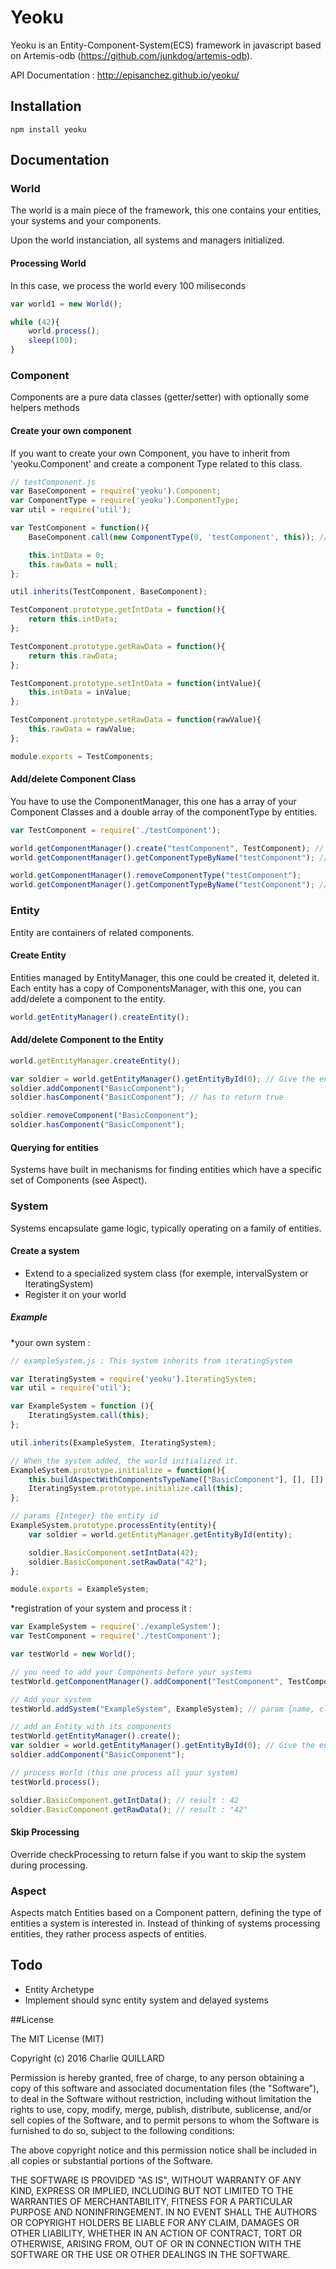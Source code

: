 # Yeoku
Yeoku is an Entity-Component-System(ECS) framework in javascript based on Artemis-odb (https://github.com/junkdog/artemis-odb).

API Documentation : http://episanchez.github.io/yeoku/

## Installation

```
npm install yeoku
```

## Documentation

### World

The world is a main piece of the framework, this one contains your entities, your systems and your components.

Upon the world instanciation, all systems and managers initialized.

#### Processing World

In this case, we process the world every 100 miliseconds
```javascript
var world1 = new World();

while (42){
	world.process();
	sleep(100);
}
```

### Component

Components are a pure data classes (getter/setter) with optionally some helpers methods

#### Create your own component

If you want to create your own Component, you have to inherit from 'yeoku.Component' and create a component Type related to this class.

```javascript
// testComponent.js
var BaseComponent = require('yeoku').Component;
var ComponentType = require('yeoku').ComponentType;
var util = require('util');

var TestComponent = function(){
	BaseComponent.call(new ComponentType(0, 'testComponent', this)); // params {id, name, copy of the component}	

	this.intData = 0;
	this.rawData = null;
};

util.inherits(TestComponent, BaseComponent);

TestComponent.prototype.getIntData = function(){
	return this.intData;
};

TestComponent.prototype.getRawData = function(){
	return this.rawData;
};

TestComponent.prototype.setIntData = function(intValue){
	this.intData = inValue;	
};

TestComponent.prototype.setRawData = function(rawValue){
	this.rawData = rawValue;
};

module.exports = TestComponents;
```

#### Add/delete Component Class

You have to use the ComponentManager, this one has a array of your Component Classes and a double array of the componentType by entities.

```javascript
var TestComponent = require('./testComponent');

world.getComponentManager().create("testComponent", TestComponent); // params {name, Component Class}
world.getComponentManager().getComponentTypeByName("testComponent"); // give the component type

world.getComponentManager().removeComponentType("testComponent");
world.getComponentManager().getComponentTypeByName("testComponent"); // undefined
```

### Entity

Entity are containers of related components.

#### Create Entity

Entities managed by EntityManager, this one could be created it, deleted it. 
Each entity has a copy of ComponentsManager, with this one, you can add/delete a component to the entity.

```javascript
world.getEntityManager().createEntity();
```

#### Add/delete Component to the Entity

```javascript
world.getEntityManager.createEntity();

var soldier = world.getEntityManager().getEntityById(0); // Give the entity last created
soldier.addComponent("BasicComponent");
soldier.hasComponent("BasicComponent"); // has to return true

soldier.removeComponent("BasicComponent");
soldier.hasComponent("BasicComponent");
```

#### Querying for entities

Systems have built in mechanisms for finding entities which have a specific set of Components (see Aspect).

### System

Systems encapsulate game logic, typically operating on a family of entities.

#### Create a system

* Extend to a specialized system class (for exemple, intervalSystem or IteratingSystem)
* Register it on your world

##### Example

*your own system : 

```javascript
// exampleSystem.js : This system inherits from iteratingSystem

var IteratingSystem = require('yeoku').IteratingSystem;
var util = require('util');

var ExampleSystem = function (){
	IteratingSystem.call(this);
};

util.inherits(ExampleSystem, IteratingSystem);

// When the system added, the world initialized it.
ExampleSystem.prototype.initialize = function(){
	this.buildAspectWithComponentsTypeName(["BasicComponent"], [], []); // build an Aspect with the name of componentType that you need all of them, just one of them or exclude all of them
	IteratingSystem.prototype.initialize.call(this);
};

// params {Integer} the entity id
ExampleSystem.prototype.processEntity(entity){
	var soldier = world.getEntityManager.getEntityById(entity);

	soldier.BasicComponent.setIntData(42);
	soldier.BasicComponent.setRawData("42");
};

module.exports = ExampleSystem;
```

*registration of your system and process it :
```javascript
var ExampleSystem = require('./exampleSystem');
var TestComponent = require('./testComponent');

var testWorld = new World();

// you need to add your Components before your systems
testWorld.getComponentManager().addComponent("TestComponent", TestComponent);

// Add your system
testWorld.addSystem("ExampleSystem", ExampleSystem); // param {name, class}

// add an Entity with its components
testWorld.getEntityManager().create();
var soldier = world.getEntityManager().getEntityById(0); // Give the entity last created
soldier.addComponent("BasicComponent");

// process World (this one process all your system)
testWorld.process();

soldier.BasicComponent.getIntData(); // result : 42
soldier.BasicComponent.getRawData(); // result : "42"
```

#### Skip Processing

Override checkProcessing to return false if you want to skip the system during processing.

### Aspect

Aspects match Entities based on a Component pattern, defining the type of entities a system is interested in. Instead of thinking of systems processing entities, they rather process aspects of entities.


## Todo

- Entity Archetype
- Implement should sync entity system and delayed systems

##License

The MIT License (MIT)

Copyright (c) 2016 Charlie QUILLARD

Permission is hereby granted, free of charge, to any person obtaining a copy
of this software and associated documentation files (the "Software"), to deal
in the Software without restriction, including without limitation the rights
to use, copy, modify, merge, publish, distribute, sublicense, and/or sell
copies of the Software, and to permit persons to whom the Software is
furnished to do so, subject to the following conditions:

The above copyright notice and this permission notice shall be included in all
copies or substantial portions of the Software.

THE SOFTWARE IS PROVIDED "AS IS", WITHOUT WARRANTY OF ANY KIND, EXPRESS OR
IMPLIED, INCLUDING BUT NOT LIMITED TO THE WARRANTIES OF MERCHANTABILITY,
FITNESS FOR A PARTICULAR PURPOSE AND NONINFRINGEMENT. IN NO EVENT SHALL THE
AUTHORS OR COPYRIGHT HOLDERS BE LIABLE FOR ANY CLAIM, DAMAGES OR OTHER
LIABILITY, WHETHER IN AN ACTION OF CONTRACT, TORT OR OTHERWISE, ARISING FROM,
OUT OF OR IN CONNECTION WITH THE SOFTWARE OR THE USE OR OTHER DEALINGS IN THE
SOFTWARE.